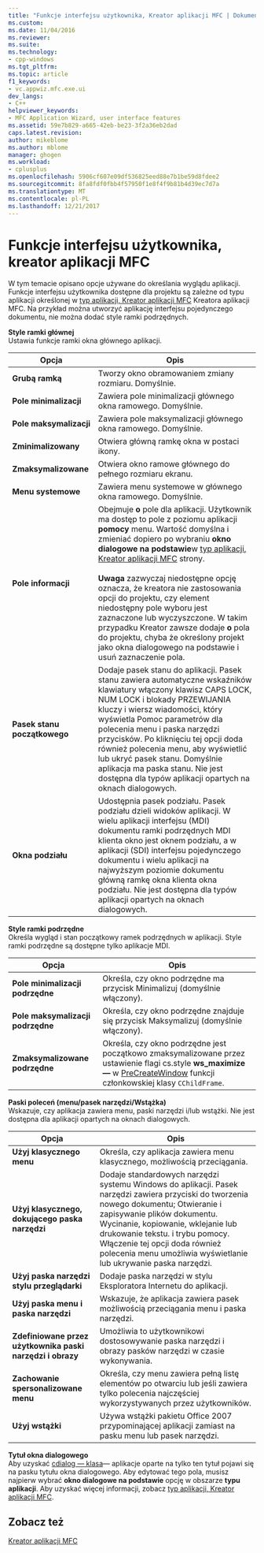 ```yaml
---
title: "Funkcje interfejsu użytkownika, Kreator aplikacji MFC | Dokumentacja firmy Microsoft"
ms.custom: 
ms.date: 11/04/2016
ms.reviewer: 
ms.suite: 
ms.technology:
- cpp-windows
ms.tgt_pltfrm: 
ms.topic: article
f1_keywords:
- vc.appwiz.mfc.exe.ui
dev_langs:
- C++
helpviewer_keywords:
- MFC Application Wizard, user interface features
ms.assetid: 59e7b829-a665-42eb-be23-3f2a36eb2dad
caps.latest.revision: 
author: mikeblome
ms.author: mblome
manager: ghogen
ms.workload:
- cplusplus
ms.openlocfilehash: 5906cf607e09df536825eed88e7b1be59d8fdee2
ms.sourcegitcommit: 8fa8fdf0fbb4f57950f1e8f4f9b81b4d39ec7d7a
ms.translationtype: MT
ms.contentlocale: pl-PL
ms.lasthandoff: 12/21/2017
---
```

# <a name="user-interface-features-mfc-application-wizard"></a>Funkcje interfejsu użytkownika, kreator aplikacji MFC
W tym temacie opisano opcje używane do określania wyglądu aplikacji. Funkcje interfejsu użytkownika dostępne dla projektu są zależne od typu aplikacji określonej w [typ aplikacji, Kreator aplikacji MFC](../../mfc/reference/application-type-mfc-application-wizard.md) Kreatora aplikacji MFC. Na przykład można utworzyć aplikację interfejsu pojedynczego dokumentu, nie można dodać style ramki podrzędnych.  
  
 **Style ramki głównej**  
 Ustawia funkcje ramki okna głównego aplikacji.  
  
|Opcja|Opis|  
|------------|-----------------|  
|**Grubą ramką**|Tworzy okno obramowaniem zmiany rozmiaru. Domyślnie.|  
|**Pole minimalizacji**|Zawiera pole minimalizacji głównego okna ramowego. Domyślnie.|  
|**Pole maksymalizacji**|Zawiera pole maksymalizacji głównego okna ramowego. Domyślnie.|  
|**Zminimalizowany**|Otwiera główną ramkę okna w postaci ikony.|  
|**Zmaksymalizowane**|Otwiera okno ramowe głównego do pełnego rozmiaru ekranu.|  
|**Menu systemowe**|Zawiera menu systemowe w głównego okna ramowego. Domyślnie.|  
|**Pole informacji**|Obejmuje **o** pole dla aplikacji. Użytkownik ma dostęp to pole z poziomu aplikacji **pomocy** menu. Wartość domyślna i zmieniać dopiero po wybraniu **okno dialogowe na podstawie**w [typ aplikacji, Kreator aplikacji MFC](../../mfc/reference/application-type-mfc-application-wizard.md) strony.<br /><br /> **Uwaga** zazwyczaj niedostępne opcję oznacza, że kreatora nie zastosowania opcji do projektu, czy element niedostępny pole wyboru jest zaznaczone lub wyczyszczone. W takim przypadku Kreator zawsze dodaje **o** pola do projektu, chyba że określony projekt jako okna dialogowego na podstawie i usuń zaznaczenie pola.|  
|**Pasek stanu początkowego**|Dodaje pasek stanu do aplikacji. Pasek stanu zawiera automatyczne wskaźników klawiatury włączony klawisz CAPS LOCK, NUM LOCK i blokady PRZEWIJANIA kluczy i wiersz wiadomości, który wyświetla Pomoc parametrów dla polecenia menu i paska narzędzi przycisków. Po kliknięciu tej opcji doda również polecenia menu, aby wyświetlić lub ukryć pasek stanu. Domyślnie aplikacja ma paska stanu. Nie jest dostępna dla typów aplikacji opartych na oknach dialogowych.|  
|**Okna podziału**|Udostępnia pasek podziału. Pasek podziału dzieli widoków aplikacji. W wielu aplikacji interfejsu (MDI) dokumentu ramki podrzędnych MDI klienta okno jest oknem podziału, a w aplikacji (SDI) interfejsu pojedynczego dokumentu i wielu aplikacji na najwyższym poziomie dokumentu główną ramkę okna klienta okna podziału. Nie jest dostępna dla typów aplikacji opartych na oknach dialogowych.|  
  
 **Style ramki podrzędne**  
 Określa wygląd i stan początkowy ramek podrzędnych w aplikacji. Style ramki podrzędne są dostępne tylko aplikacje MDI.  
  
|Opcja|Opis|  
|------------|-----------------|  
|**Pole minimalizacji podrzędne**|Określa, czy okno podrzędne ma przycisk Minimalizuj (domyślnie włączony).|  
|**Pole maksymalizacji podrzędne**|Określa, czy okno podrzędne znajduje się przycisk Maksymalizuj (domyślnie włączony).|  
|**Zmaksymalizowane podrzędne**|Określa, czy okno podrzędne jest początkowo zmaksymalizowane przez ustawienie flagi cs.style **ws_maximize —** w [PreCreateWindow](../../mfc/reference/cwnd-class.md#precreatewindow) funkcji członkowskiej klasy `CChildFrame`.|  
  
 **Paski poleceń (menu/pasek narzędzi/Wstążka)**  
 Wskazuje, czy aplikacja zawiera menu, paski narzędzi i/lub wstążki. Nie jest dostępna dla aplikacji opartych na oknach dialogowych.  
  
|Opcja|Opis|  
|------------|-----------------|  
|**Użyj klasycznego menu**|Określa, czy aplikacja zawiera menu klasycznego, możliwością przeciągania.|  
|**Użyj klasycznego, dokującego paska narzędzi**|Dodaje standardowych narzędzi systemu Windows do aplikacji. Pasek narzędzi zawiera przyciski do tworzenia nowego dokumentu; Otwieranie i zapisywanie plików dokumentu. Wycinanie, kopiowanie, wklejanie lub drukowanie tekstu. i trybu pomocy. Włączenie tej opcji doda również polecenia menu umożliwia wyświetlanie lub ukrywanie paska narzędzi.|  
|**Użyj paska narzędzi stylu przeglądarki**|Dodaje paska narzędzi w stylu Eksploratora Internetu do aplikacji.|  
|**Użyj paska menu i paska narzędzi**|Wskazuje, że aplikacja zawiera pasek możliwością przeciągania menu i paska narzędzi.|  
|**Zdefiniowane przez użytkownika paski narzędzi i obrazy**|Umożliwia to użytkownikowi dostosowywanie paska narzędzi i obrazy pasków narzędzi w czasie wykonywania.|  
|**Zachowanie spersonalizowane menu**|Określa, czy menu zawiera pełną listę elementów po otwarciu lub jeśli zawiera tylko polecenia najczęściej wykorzystywanych przez użytkowników.|  
|**Użyj wstążki**|Używa wstążki pakietu Office 2007 przypominającej aplikacji zamiast na pasku menu lub pasek narzędzi.|  
  
 **Tytuł okna dialogowego**  
 Aby uzyskać [cdialog — klasa](../../mfc/reference/cdialog-class.md)— aplikacje oparte na tylko ten tytuł pojawi się na pasku tytułu okna dialogowego. Aby edytować tego pola, musisz najpierw wybrać **okno dialogowe na podstawie** opcję w obszarze **typu aplikacji**. Aby uzyskać więcej informacji, zobacz [typ aplikacji, Kreator aplikacji MFC](../../mfc/reference/application-type-mfc-application-wizard.md).  
  
## <a name="see-also"></a>Zobacz też  
 [Kreator aplikacji MFC](../../mfc/reference/mfc-application-wizard.md)

